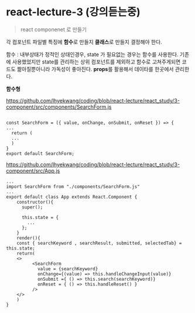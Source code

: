 # react-lecture-3 (강의듣는중)
> react componenet 로 만들기

각 컴포넌트 파일별 특징에 **함수**로 만들지 **클래스**로 만들지 결정해야 한다.

함수 : 내부상태가 정적인 상태인경우, state 가 필요없는 경우는 함수를 사용한다. 기존에 사용했었지만 state를 관리하는 상위 컴포넌트를 제외하고 함수로 고쳐주게되면 코드도 짦아질뿐아니라 가독성이 좋아진다. 
**props**를 활용해서 데이타를 한곳에서 관리한다.

**함수형**

https://github.com/lhyekwang/coding/blob/react-lecture/react_study/3-component/src/components/SearchForm.js
```JS

const SearchForm = ({ value, onChange, onSubmit, onReset }) => {
...
  return (
  ...
  )
}
export default SearchForm;

```
https://github.com/lhyekwang/coding/blob/react-lecture/react_study/3-component/src/App.js

```JS
...
import SearchForm from "./components/SearchForm.js"
...
export default class App extends React.Component {
    constructor(){
      super();

      this.state = { 
        ...
      };
    }
    render(){
    const { searchKeyword , searchResult, submitted, selectedTab} = this.state;
    return(
    <>
          <SearchForm 
            value = {searchKeyword}
            onChange={(value) => this.handleChangeInput(value)}
            onSubmit ={ () => this.search(searchKeyword)} 
            onReset = { () => this.handleReset() }
          />
    </>
    )
}


```



